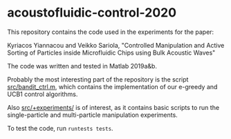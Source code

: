 # acoustofluidic-control-2020

This repository contains the code used in the experiments for the paper:

Kyriacos Yiannacou and Veikko Sariola, "Controlled Manipulation and Active Sorting of Particles inside Microfluidic Chips using Bulk Acoustic Waves"

The code was written and tested in Matlab 2019a&b.

Probably the most interesting part of the repository is the script [src/bandit_ctrl.m](src/bandit_ctrl.m), which contains the implementation of our e-greedy and UCB1 control algorithms.

Also [src/+experiments/](src/+experiments/) is of interest, as it contains basic scripts to run the single-particle and multi-particle manipulation experiments.

To test the code, run `runtests tests`.
